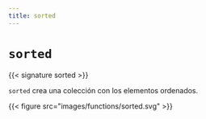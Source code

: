 ```yaml
---
title: sorted
---
```


# `sorted`

{{< signature sorted >}}

`sorted` crea una colección con los elementos ordenados.

{{< figure src="images/functions/sorted.svg" >}}
